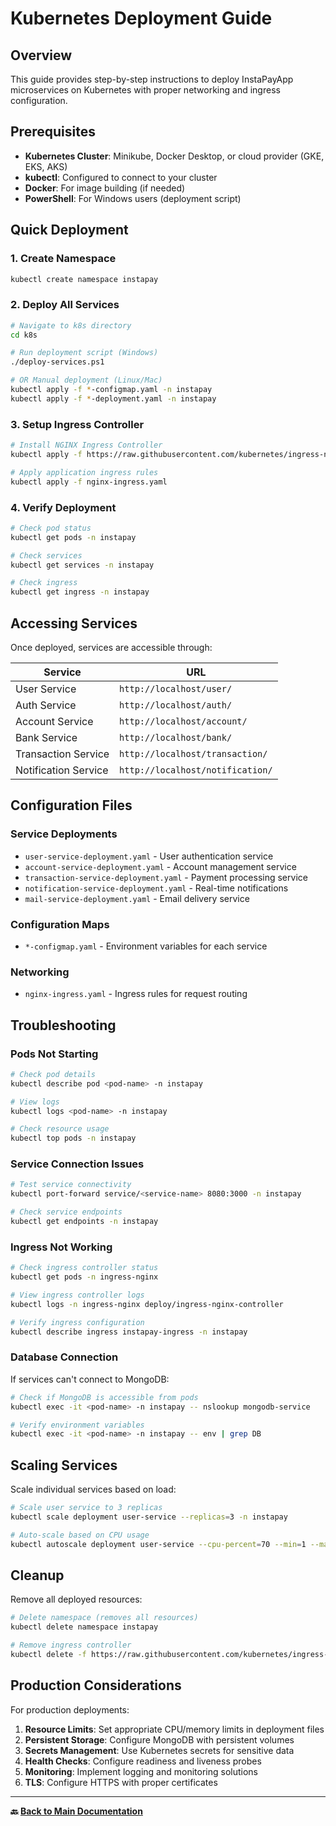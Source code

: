 # Kubernetes Deployment Guide

## Overview

This guide provides step-by-step instructions to deploy InstaPayApp microservices on Kubernetes with proper networking and ingress configuration.

## Prerequisites

- **Kubernetes Cluster**: Minikube, Docker Desktop, or cloud provider (GKE, EKS, AKS)
- **kubectl**: Configured to connect to your cluster
- **Docker**: For image building (if needed)
- **PowerShell**: For Windows users (deployment script)

## Quick Deployment

### 1. Create Namespace
```bash
kubectl create namespace instapay
```

### 2. Deploy All Services
```bash
# Navigate to k8s directory
cd k8s

# Run deployment script (Windows)
./deploy-services.ps1

# OR Manual deployment (Linux/Mac)
kubectl apply -f *-configmap.yaml -n instapay
kubectl apply -f *-deployment.yaml -n instapay
```

### 3. Setup Ingress Controller
```bash
# Install NGINX Ingress Controller
kubectl apply -f https://raw.githubusercontent.com/kubernetes/ingress-nginx/controller-v1.8.2/deploy/static/provider/cloud/deploy.yaml

# Apply application ingress rules
kubectl apply -f nginx-ingress.yaml
```

### 4. Verify Deployment
```bash
# Check pod status
kubectl get pods -n instapay

# Check services
kubectl get services -n instapay

# Check ingress
kubectl get ingress -n instapay
```

## Accessing Services

Once deployed, services are accessible through:

| Service | URL |
|---------|-----|
| User Service | `http://localhost/user/` |
| Auth Service | `http://localhost/auth/` |
| Account Service | `http://localhost/account/` |
| Bank Service | `http://localhost/bank/` |
| Transaction Service | `http://localhost/transaction/` |
| Notification Service | `http://localhost/notification/` |

## Configuration Files

### Service Deployments
- `user-service-deployment.yaml` - User authentication service
- `account-service-deployment.yaml` - Account management service  
- `transaction-service-deployment.yaml` - Payment processing service
- `notification-service-deployment.yaml` - Real-time notifications
- `mail-service-deployment.yaml` - Email delivery service

### Configuration Maps
- `*-configmap.yaml` - Environment variables for each service

### Networking
- `nginx-ingress.yaml` - Ingress rules for request routing

## Troubleshooting

### Pods Not Starting
```bash
# Check pod details
kubectl describe pod <pod-name> -n instapay

# View logs
kubectl logs <pod-name> -n instapay

# Check resource usage
kubectl top pods -n instapay
```

### Service Connection Issues
```bash
# Test service connectivity
kubectl port-forward service/<service-name> 8080:3000 -n instapay

# Check service endpoints
kubectl get endpoints -n instapay
```

### Ingress Not Working
```bash
# Check ingress controller status
kubectl get pods -n ingress-nginx

# View ingress controller logs
kubectl logs -n ingress-nginx deploy/ingress-nginx-controller

# Verify ingress configuration
kubectl describe ingress instapay-ingress -n instapay
```

### Database Connection
If services can't connect to MongoDB:
```bash
# Check if MongoDB is accessible from pods
kubectl exec -it <pod-name> -n instapay -- nslookup mongodb-service

# Verify environment variables
kubectl exec -it <pod-name> -n instapay -- env | grep DB
```

## Scaling Services

Scale individual services based on load:
```bash
# Scale user service to 3 replicas
kubectl scale deployment user-service --replicas=3 -n instapay

# Auto-scale based on CPU usage
kubectl autoscale deployment user-service --cpu-percent=70 --min=1 --max=5 -n instapay
```

## Cleanup

Remove all deployed resources:
```bash
# Delete namespace (removes all resources)
kubectl delete namespace instapay

# Remove ingress controller
kubectl delete -f https://raw.githubusercontent.com/kubernetes/ingress-nginx/controller-v1.8.2/deploy/static/provider/cloud/deploy.yaml
```

## Production Considerations

For production deployments:

1. **Resource Limits**: Set appropriate CPU/memory limits in deployment files
2. **Persistent Storage**: Configure MongoDB with persistent volumes
3. **Secrets Management**: Use Kubernetes secrets for sensitive data
4. **Health Checks**: Configure readiness and liveness probes
5. **Monitoring**: Implement logging and monitoring solutions
6. **TLS**: Configure HTTPS with proper certificates

---

**🔙 [Back to Main Documentation](../README.md)** 